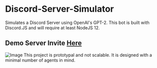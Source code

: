 # Discord-Server-Simulator
Simulates a Discord Server using OpenAI's GPT-2.
This bot is built with Discord.JS and will require at least NodeJS 12.

## Demo Server Invite [Here](https://discord.gg/utmeHgk7Fd)

![Image](https://i.postimg.cc/1tVkJgr1/image.png)
This project is prototypal and not scalable.
It is designed with a minimal number of agents in mind.
